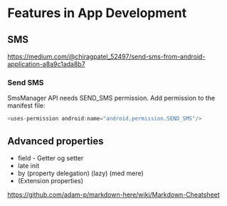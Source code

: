 # Features in App Development

## SMS
https://medium.com/@chiragpatel_52497/send-sms-from-android-application-a8a9c1ada8b7

### Send SMS


SmsManager API needs SEND_SMS permission. Add permission to the manifest file:

```kotlin
<uses-permission android:name="android.permission.SEND_SMS"/>
```


## Advanced properties
* field - Getter og setter
* late init
* by (property delegation) (lazy) (med mere)
* (Extension properties)


https://github.com/adam-p/markdown-here/wiki/Markdown-Cheatsheet
